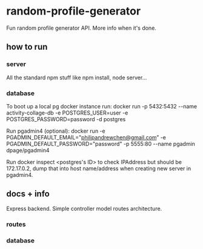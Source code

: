 # random-profile-generator

Fun random profile generator API. More info when it's done.

## how to run

### server

All the standard npm stuff like npm install, node server...

### database

To boot up a local pg docker instance run: docker run -p 5432:5432 --name activity-collage-db -e POSTGRES_USER=user -e POSTGRES_PASSWORD=password -d postgres

Run pgadmin4 (optional): docker run -e PGADMIN_DEFAULT_EMAIL="philipandrewchen@gmail.com” -e PGADMIN_DEFAULT_PASSWORD="password" -p 5555:80 --name pgadmin dpage/pgadmin4

Run docker inspect <postgres's ID> to check IPAddress but should be 172.17.0.2, dump that into host name/address when creating new server in pgadmin4.

## docs + info

Express backend. Simple controller model routes architecture.

### routes

### database
